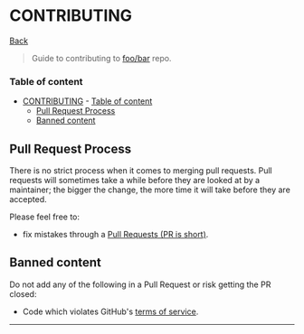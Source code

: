 
# CONTRIBUTING

[Back](../README.md)

> Guide to contributing to [foo/bar](https://github.com/foo/bar) repo.

### Table of content
- [CONTRIBUTING](#contributing)
		- [Table of content](#table-of-content)
	- [Pull Request Process](#pull-request-process)
	- [Banned content](#banned-content)

## Pull Request Process

There is no strict process when it comes to merging pull requests. Pull requests will sometimes take a while before they are looked at by a maintainer; the bigger the change, the more time it will take before they are accepted.

Please feel free to:
 * fix mistakes through a [Pull Requests (PR is short)](https://github.com/foo/bar/pulls).

## Banned content

Do not add any of the following in a Pull Request or risk getting the PR closed:

* Code which violates GitHub's [terms of service](https://github.com/site/terms).

---
